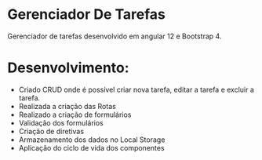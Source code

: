 # Gerenciador De Tarefas

Gerenciador de tarefas desenvolvido em angular 12 e Bootstrap 4.

# Desenvolvimento:

- Criado CRUD onde é possível 
  criar nova tarefa, editar a tarefa 
  e excluir a tarefa.
- Realizada a criação das Rotas
- Realizado a criação de formulários
- Validação dos formulários
- Criação de diretivas
- Armazenamento dos dados no Local Storage
- Aplicação do ciclo de vida dos componentes